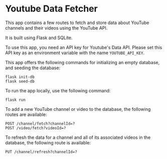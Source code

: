# Youtube Data Fetcher

This app contains a few routes to fetch and store data about YouTube channels and their videos using the YouTube API.

It is built using Flask and SQLite.

To use this app, you need an API key for Youtube's Data API. Please set this API key as an environment variable with the name `YOUTUBE_API_KEY`.

This app offers the following commands for initializing an empty database, and seeding the database:

```
flask init-db
flask seed-db
```

To run the app locally, use the following command:

```
flask run
```

To add a new YouTube channel or video to the database, the following routes are available:

```
POST /channel/fetch?channelId=?
POST /video/fetch?videoId=?
```

To refresh the data for a channel and all of its associated videos in the database, the following route is available:

```
PUT /channel/refresh?channelId=?
```
